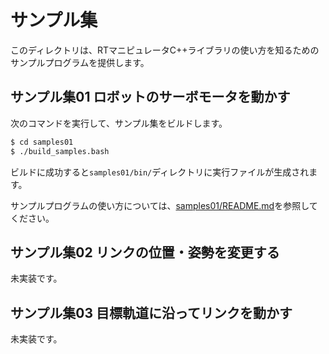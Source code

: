 # サンプル集

このディレクトリは、RTマニピュレータC++ライブラリの使い方を知るためのサンプルプログラムを提供します。

## サンプル集01 ロボットのサーボモータを動かす

次のコマンドを実行して、サンプル集をビルドします。

```sh
$ cd samples01
$ ./build_samples.bash
```

ビルドに成功すると`samples01/bin/`ディレクトリに実行ファイルが生成されます。

サンプルプログラムの使い方については、[samples01/README.md](./samples01/README.md)を参照してください。

## サンプル集02 リンクの位置・姿勢を変更する

未実装です。

## サンプル集03 目標軌道に沿ってリンクを動かす

未実装です。
